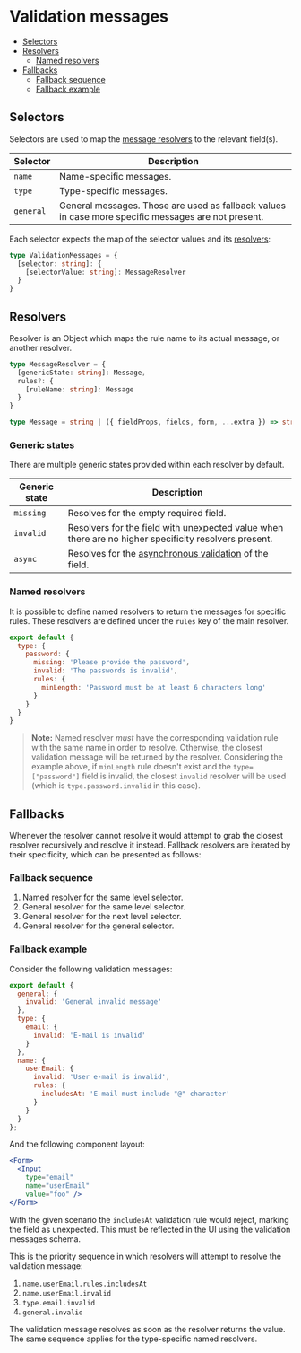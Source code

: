 # Validation messages

* [Selectors](#selectors)
* [Resolvers](#resolvers)
  * [Named resolvers](#named-resolvers)
* [Fallbacks](#fallbacks)
  * [Fallback sequence](#fallback-sequence)
  * [Fallback example](#fallback-example)

## Selectors
Selectors are used to map the [message resolvers](#resolvers) to the relevant field(s).

| Selector | Description |
| ---- | ----------- |
| `name` | Name-specific messages. |
| `type` | Type-specific messages. |
| `general` | General messages. Those are used as fallback values in case more specific messages are not present. |

Each selector expects the map of the selector values and its [resolvers](#resolvers):

```ts
type ValidationMessages = {
  [selector: string]: {
    [selectorValue: string]: MessageResolver
  }
}
```

## Resolvers
Resolver is an Object which maps the rule name to its actual message, or another resolver.

```ts
type MessageResolver = {
  [genericState: string]: Message,
  rules?: {
    [ruleName: string]: Message
  }
}

type Message = string | ({ fieldProps, fields, form, ...extra }) => string;
```

### Generic states
There are multiple generic states provided within each resolver by default.

| Generic state | Description |
| ------------- | ----------- |
| `missing` | Resolves for the empty required field. |
| `invalid` | Resolvers for the field with unexpected value when there are no higher specificity resolvers present. |
| `async` | Resolves for the [asynchronous validation](../components/Field/props/asyncRule.md) of the field. |

### Named resolvers
It is possible to define named resolvers to return the messages for specific rules. These resolvers are defined under the `rules` key of the main resolver.

```js
export default {
  type: {
    password: {
      missing: 'Please provide the password',
      invalid: 'The passwords is invalid',
      rules: {
        minLength: 'Password must be at least 6 characters long'
      }
    }
  }
}
```

> **Note:** Named resolver *must* have the corresponding validation rule with the same name in order to resolve. Otherwise, the closest validation message will be returned by the resolver. Considering the example above, if `minLength` rule doesn't exist and the `type=["password"]` field is invalid, the closest `invalid` resolver will be used (which is `type.password.invalid` in this case).

## Fallbacks
Whenever the resolver cannot resolve it would attempt to grab the closest resolver recursively and resolve it instead. Fallback resolvers are iterated by their specificity, which can be presented as follows:

### Fallback sequence
1. Named resolver for the same level selector.
1. General resolver for the same level selector.
1. General resolver for the next level selector.
1. General resolver for the general selector.

### Fallback example
Consider the following validation messages:

```js
export default {
  general: {
    invalid: 'General invalid message'
  },
  type: {
    email: {
      invalid: 'E-mail is invalid'
    }
  },
  name: {
    userEmail: {
      invalid: 'User e-mail is invalid',
      rules: {
        includesAt: 'E-mail must include "@" character'
      }
    }
  }
};
```

And the following component layout:

```jsx
<Form>
  <Input
    type="email"
    name="userEmail"
    value="foo" />
</Form>
```

With the given scenario the `includesAt` validation rule would reject, marking the field as unexpected. This must be reflected in the UI using the validation messages schema.

This is the priority sequence in which resolvers will attempt to resolve the validation message:

1. `name.userEmail.rules.includesAt`
1. `name.userEmail.invalid`
1. `type.email.invalid`
1. `general.invalid`

The validation message resolves as soon as the resolver returns the value. The same sequence applies for the type-specific named resolvers.
